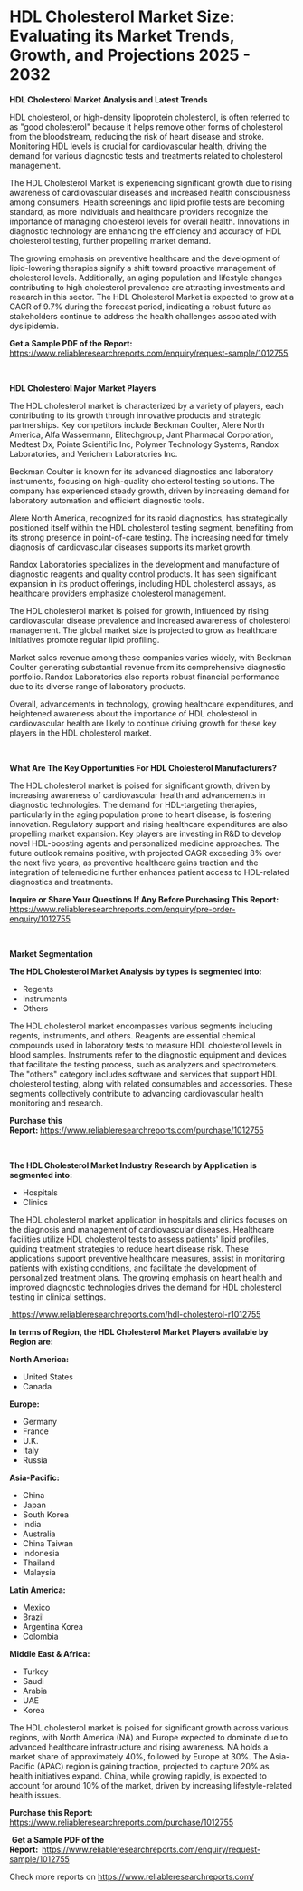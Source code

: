 <p><h1>HDL Cholesterol Market Size: Evaluating its Market Trends, Growth, and Projections 2025 - 2032</h1></p><p><strong>HDL Cholesterol Market Analysis and Latest Trends</strong></p>
<p><p>HDL cholesterol, or high-density lipoprotein cholesterol, is often referred to as "good cholesterol" because it helps remove other forms of cholesterol from the bloodstream, reducing the risk of heart disease and stroke. Monitoring HDL levels is crucial for cardiovascular health, driving the demand for various diagnostic tests and treatments related to cholesterol management.</p><p>The HDL Cholesterol Market is experiencing significant growth due to rising awareness of cardiovascular diseases and increased health consciousness among consumers. Health screenings and lipid profile tests are becoming standard, as more individuals and healthcare providers recognize the importance of managing cholesterol levels for overall health. Innovations in diagnostic technology are enhancing the efficiency and accuracy of HDL cholesterol testing, further propelling market demand.</p><p>The growing emphasis on preventive healthcare and the development of lipid-lowering therapies signify a shift toward proactive management of cholesterol levels. Additionally, an aging population and lifestyle changes contributing to high cholesterol prevalence are attracting investments and research in this sector. The HDL Cholesterol Market is expected to grow at a CAGR of 9.7% during the forecast period, indicating a robust future as stakeholders continue to address the health challenges associated with dyslipidemia.</p></p>
<p><strong>Get a Sample PDF of the Report:&nbsp;</strong> <a href="https://www.reliableresearchreports.com/enquiry/request-sample/1012755?utm_campaign=2295&utm_medium=2&utm_source=Github&utm_content=ia&utm_term=05032025&utm_id=hdl-cholesterol">https://www.reliableresearchreports.com/enquiry/request-sample/1012755</a></p>
<p>&nbsp;</p>
<p><strong>HDL Cholesterol Major Market Players</strong></p>
<p><p>The HDL cholesterol market is characterized by a variety of players, each contributing to its growth through innovative products and strategic partnerships. Key competitors include Beckman Coulter, Alere North America, Alfa Wassermann, Elitechgroup, Jant Pharmacal Corporation, Medtest Dx, Pointe Scientific Inc, Polymer Technology Systems, Randox Laboratories, and Verichem Laboratories Inc.</p><p>Beckman Coulter is known for its advanced diagnostics and laboratory instruments, focusing on high-quality cholesterol testing solutions. The company has experienced steady growth, driven by increasing demand for laboratory automation and efficient diagnostic tools.</p><p>Alere North America, recognized for its rapid diagnostics, has strategically positioned itself within the HDL cholesterol testing segment, benefiting from its strong presence in point-of-care testing. The increasing need for timely diagnosis of cardiovascular diseases supports its market growth.</p><p>Randox Laboratories specializes in the development and manufacture of diagnostic reagents and quality control products. It has seen significant expansion in its product offerings, including HDL cholesterol assays, as healthcare providers emphasize cholesterol management.</p><p>The HDL cholesterol market is poised for growth, influenced by rising cardiovascular disease prevalence and increased awareness of cholesterol management. The global market size is projected to grow as healthcare initiatives promote regular lipid profiling.</p><p>Market sales revenue among these companies varies widely, with Beckman Coulter generating substantial revenue from its comprehensive diagnostic portfolio. Randox Laboratories also reports robust financial performance due to its diverse range of laboratory products.</p><p>Overall, advancements in technology, growing healthcare expenditures, and heightened awareness about the importance of HDL cholesterol in cardiovascular health are likely to continue driving growth for these key players in the HDL cholesterol market.</p></p>
<p>&nbsp;</p>
<p><strong>What Are The Key Opportunities For HDL Cholesterol Manufacturers?</strong></p>
<p><p>The HDL cholesterol market is poised for significant growth, driven by increasing awareness of cardiovascular health and advancements in diagnostic technologies. The demand for HDL-targeting therapies, particularly in the aging population prone to heart disease, is fostering innovation. Regulatory support and rising healthcare expenditures are also propelling market expansion. Key players are investing in R&D to develop novel HDL-boosting agents and personalized medicine approaches. The future outlook remains positive, with projected CAGR exceeding 8% over the next five years, as preventive healthcare gains traction and the integration of telemedicine further enhances patient access to HDL-related diagnostics and treatments.</p></p>
<p><strong>Inquire or Share Your Questions If Any Before Purchasing This Report:</strong> <a href="https://www.reliableresearchreports.com/enquiry/pre-order-enquiry/1012755?utm_campaign=2295&utm_medium=2&utm_source=Github&utm_content=ia&utm_term=05032025&utm_id=hdl-cholesterol">https://www.reliableresearchreports.com/enquiry/pre-order-enquiry/1012755</a></p>
<p>&nbsp;</p>
<p><strong>Market Segmentation</strong></p>
<p><strong>The HDL Cholesterol Market Analysis by types is segmented into:</strong></p>
<p><ul><li>Regents</li><li>Instruments</li><li>Others</li></ul></p>
<p><p>The HDL cholesterol market encompasses various segments including regents, instruments, and others. Reagents are essential chemical compounds used in laboratory tests to measure HDL cholesterol levels in blood samples. Instruments refer to the diagnostic equipment and devices that facilitate the testing process, such as analyzers and spectrometers. The "others" category includes software and services that support HDL cholesterol testing, along with related consumables and accessories. These segments collectively contribute to advancing cardiovascular health monitoring and research.</p></p>
<p><strong>Purchase this Report:&nbsp;</strong><a href="https://www.reliableresearchreports.com/purchase/1012755?utm_campaign=2295&utm_medium=2&utm_source=Github&utm_content=ia&utm_term=05032025&utm_id=hdl-cholesterol">https://www.reliableresearchreports.com/purchase/1012755</a></p>
<p>&nbsp;</p>
<p><strong>The HDL Cholesterol Market Industry Research by Application is segmented into:</strong></p>
<p><ul><li>Hospitals</li><li>Clinics</li></ul></p>
<p><p>The HDL cholesterol market application in hospitals and clinics focuses on the diagnosis and management of cardiovascular diseases. Healthcare facilities utilize HDL cholesterol tests to assess patients' lipid profiles, guiding treatment strategies to reduce heart disease risk. These applications support preventive healthcare measures, assist in monitoring patients with existing conditions, and facilitate the development of personalized treatment plans. The growing emphasis on heart health and improved diagnostic technologies drives the demand for HDL cholesterol testing in clinical settings.</p></p>
<p><a href="https://www.reliableresearchreports.com/hdl-cholesterol-r1012755?utm_campaign=2295&utm_medium=2&utm_source=Github&utm_content=ia&utm_term=05032025&utm_id=hdl-cholesterol">&nbsp;https://www.reliableresearchreports.com/hdl-cholesterol-r1012755</a></p>
<p><strong>In terms of Region, the HDL Cholesterol Market Players available by Region are:</strong></p>
<p>
    <p> <strong> North America: </strong>
        <ul>
            <li>United States</li>
            <li>Canada</li>
        </ul>
        </p> 
    <p> <strong> Europe: </strong>
        <ul>
            <li>Germany</li>
            <li>France</li>
            <li>U.K.</li>
            <li>Italy</li>
            <li>Russia</li>
        </ul>
        </p> 
    <p> <strong> Asia-Pacific: </strong>
        <ul>
            <li>China</li>
            <li>Japan</li>
            <li>South Korea</li>
            <li>India</li>
            <li>Australia</li>
            <li>China Taiwan</li>
            <li>Indonesia</li>
            <li>Thailand</li>
            <li>Malaysia</li>
        </ul>
        </p> 
    <p> <strong> Latin America: </strong>
        <ul>
            <li>Mexico</li>
            <li>Brazil</li>
            <li>Argentina Korea</li>
            <li>Colombia</li>
        </ul>
        </p> 
    <p> <strong> Middle East & Africa: </strong>
        <ul>
            <li>Turkey</li>
            <li>Saudi</li>
            <li>Arabia</li>
            <li>UAE</li>
            <li>Korea</li>
        </ul>
    </p>
    </p>
<p><p>The HDL cholesterol market is poised for significant growth across various regions, with North America (NA) and Europe expected to dominate due to advanced healthcare infrastructure and rising awareness. NA holds a market share of approximately 40%, followed by Europe at 30%. The Asia-Pacific (APAC) region is gaining traction, projected to capture 20% as health initiatives expand. China, while growing rapidly, is expected to account for around 10% of the market, driven by increasing lifestyle-related health issues.</p></p>
<p><strong>Purchase this Report: </strong><a href="https://www.reliableresearchreports.com/purchase/1012755?utm_campaign=2295&utm_medium=2&utm_source=Github&utm_content=ia&utm_term=05032025&utm_id=hdl-cholesterol">https://www.reliableresearchreports.com/purchase/1012755</a></p>
<p>&nbsp;<strong>Get a Sample PDF of the Report:&nbsp;&nbsp;</strong><a href="https://www.reliableresearchreports.com/enquiry/request-sample/1012755?utm_campaign=2295&utm_medium=2&utm_source=Github&utm_content=ia&utm_term=05032025&utm_id=hdl-cholesterol">https://www.reliableresearchreports.com/enquiry/request-sample/1012755</a></p>
<p><strong></strong></p>
<p>Check more reports on <a href="https://www.reliableresearchreports.com/?utm_campaign=2295&utm_medium=2&utm_source=Github&utm_content=ia&utm_term=05032025&utm_id=hdl-cholesterol">https://www.reliableresearchreports.com/</a></p>